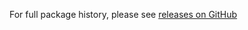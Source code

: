 For full package history, please see [releases on GitHub](https://github.com/veliovgroup/Meteor-flow-router-meta/releases)
